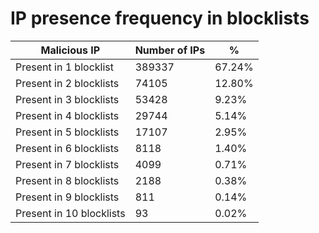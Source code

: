 # IP presence frequency in blocklists
| Malicious IP | Number of IPs | % |
|----|----|----|
| Present in 1 blocklist | 389337 | 67.24% |
| Present in 2 blocklists | 74105 | 12.80% |
| Present in 3 blocklists | 53428 | 9.23% |
| Present in 4 blocklists | 29744 | 5.14% |
| Present in 5 blocklists | 17107 | 2.95% |
| Present in 6 blocklists | 8118 | 1.40% |
| Present in 7 blocklists | 4099 | 0.71% |
| Present in 8 blocklists | 2188 | 0.38% |
| Present in 9 blocklists | 811 | 0.14% |
| Present in 10 blocklists | 93 | 0.02% |

